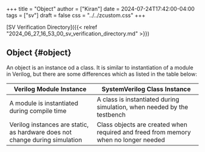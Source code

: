 +++
title = "Object"
author = ["Kiran"]
date = 2024-07-24T17:42:00-04:00
tags = ["sv"]
draft = false
css = "../../zcustom.css"
+++

[SV Verification Directory]({{< relref "2024_06_27_16_53_00_sv_verification_directory.md" >}})


## Object {#object}

An object is an instance od a class. It is similar to instantiation of a module in Verilog, but there are some differences which as listed in the table below:

| Verilog Module Instance                                                     | SystemVerilog Class Instance                                                        |
|-----------------------------------------------------------------------------|-------------------------------------------------------------------------------------|
| A module is instantiated during compile time                                | A class is instantiated during simulation, when needed by the testbench             |
| Verilog instances are static, as hardware does not change during simulation | Class objects are created when required and freed from memory when no longer needed |
